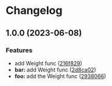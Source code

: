 # Changelog

## 1.0.0 (2023-06-08)


### Features

* add Weight func ([216f829](https://github.com/yangruisheng/release-please/commit/216f82977a18dc845789a4fb49fd4e4e935d87ea))
* **bar:** add Weight func ([2d8ca02](https://github.com/yangruisheng/release-please/commit/2d8ca0298756fd01ca9a40a1be59869bef1e084c))
* **foo:** add the Weight func ([2938066](https://github.com/yangruisheng/release-please/commit/2938066f21f2dd0845d63d178234a8ed1df63499))
